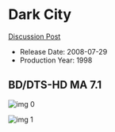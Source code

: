 # Dark City

[Discussion Post](https://www.avsforum.com/threads/bass-eq-for-filtered-movies.2995212/post-56854796)

* Release Date: 2008-07-29
* Production Year: 1998

## BD/DTS-HD MA 7.1

![img 0](https://i.imgur.com/H6nOCyn.jpg)

![img 1](https://i.imgur.com/gcg14Tq.png)

